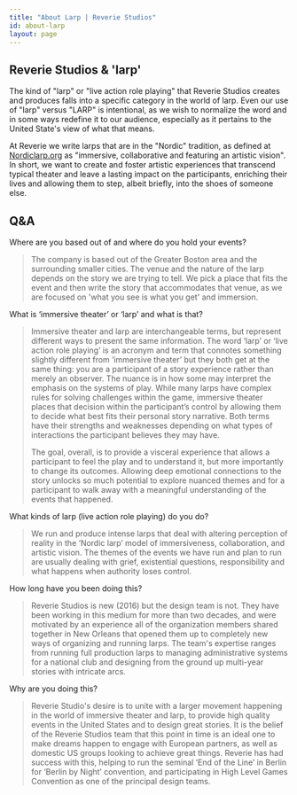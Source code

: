```yaml
---
title: "About Larp | Reverie Studios"
id: about-larp
layout: page
---
```


## Reverie Studios &amp; 'larp'

The kind of "larp" or "live action role playing" that Reverie Studios creates and produces falls into a specific category in the world of larp. Even our use of "larp" versus "LARP" is intentional, as we wish to normalize the word and in some ways redefine it to our audience, especially as it pertains to the United State's view of what that means.

At Reverie we write larps that are in the "Nordic" tradition, as defined at [Nordiclarp.org][nordic] as "immersive, collaborative and featuring an artistic vision". In short, we want to create and foster artistic experiences that transcend typical theater and leave a lasting impact on the participants, enriching their lives and allowing them to step, albeit briefly, into the shoes of someone else.

## Q&A

Where are you based out of and where do you hold your events?

> The company is based out of the Greater Boston area and the surrounding smaller cities. The venue and the nature of the larp depends on the story we are trying to tell. We pick a place that fits the event and then write the story that accommodates that venue, as we are focused on 'what you see is what you get' and immersion.

What is ‘immersive theater’ or ‘larp’ and what is that?

> Immersive theater and larp are interchangeable terms, but represent different ways to present the same information. The word ‘larp’ or ‘live action role playing’ is an acronym and term that connotes something slightly different from ‘immersive theater’ but they both get at the same thing: you are a participant of a story experience rather than merely an observer. The nuance is in how some may interpret the emphasis on the systems of play. While many larps have complex rules for solving challenges within the game, immersive theater places that decision within the participant’s control by allowing them to decide what best fits their personal story narrative. Both terms have their strengths and weaknesses depending on what types of interactions the participant believes they may have. 
>
> The goal, overall, is to provide a visceral experience that allows a participant to feel the play and to understand it, but more importantly to change its outcomes. Allowing deep emotional connections to the story unlocks so much potential to explore nuanced themes and for a participant to walk away with a meaningful understanding of the events that happened.

What kinds of larp (live action role playing) do you do?

> We run and produce intense larps that deal with altering perception of reality in the ‘Nordic larp’ model of immersiveness, collaboration, and artistic vision. The themes of the events we have run and plan to run are usually dealing with grief, existential questions, responsibility and what happens when authority loses control.

How long have you been doing this?

> Reverie Studios is new (2016) but the design team is not. They have been working in this medium for more than two decades, and were motivated by an experience all of the organization members shared together in New Orleans that opened them up to completely new ways of organizing and running larps. The team's expertise ranges from running full production larps to managing administrative systems for a national club and designing from the ground up multi-year stories with intricate arcs.

Why are you doing this?

> Reverie Studio's desire is to unite with a larger movement happening in the world of immersive theater and larp, to provide high quality events in the United States and to design great stories. It is the belief of the Reverie Studios team that this point in time is an ideal one to make dreams happen to engage with European partners, as well as domestic US groups looking to achieve great things. Reverie has had success with this, helping to run the seminal ‘End of the Line’ in Berlin for ‘Berlin by Night’ convention, and participating in High Level Games Convention as one of the principal design teams.

[nordic]: https://nordiclarp.org/what-is-nordic-larp/